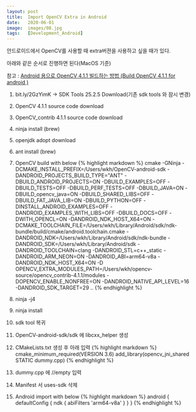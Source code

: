 ```yaml
---
layout: post
title:  Import OpenCV Extra in Android
date:   2020-06-01
image:  images/08.jpg
tags:   [Development_Android]
---
```


안드로이드에서 OpenCV를 사용할 때 extra버젼을 사용하고 싶을 때가 있다.

아래와 같은 순서로 진행하면 된다(MacOS 기준)

참고 : [Android 용으로 OpenCV 4.1.1 빌드하는 방법 (Build OpenCV 4.1.1 for android )](https://webnautes.tistory.com/1268) 

1. bit.ly/2GzYimK -> SDK Tools 25.2.5 Download(기존 sdk tools 와 잠시 변경)

2. OpenCV 4.1.1 source code download

3. OpenCV_contrib 4.1.1 source code download

4. ninja install (brew)

5. openjdk adopt download

6. ant install (brew)

7. OpenCV build with below
{% highlight markdown %}
cmake -GNinja -DCMAKE_INSTALL_PREFIX=/Users/wkh/OpenCV-android-sdk -DANDROID_PROJECTS_BUILD_TYPE="ANT" -DBUILD_ANDROID_PROJECTS=ON -DBUILD_EXAMPLES=OFF  -DBUILD_TESTS=OFF -DBUILD_PERF_TESTS=OFF -DBUILD_JAVA=ON -DBUILD_opencv_java=ON -DBUILD_SHARED_LIBS=OFF -DBUILD_FAT_JAVA_LIB=ON -DBUILD_PYTHON=OFF -DINSTALL_ANDROID_EXAMPLES=OFF -DANDROID_EXAMPLES_WITH_LIBS=OFF -DBUILD_DOCS=OFF -DWITH_OPENCL=ON -DANDROID_NDK_HOST_X64=ON -DCMAKE_TOOLCHAIN_FILE=/Users/wkh/Library/Android/sdk/ndk-bundle/build/cmake/android.toolchain.cmake -DANDROID_NDK=/Users/wkh/Library/Android/sdk/ndk-bundle -DANDROID_SDK=/Users/wkh/Library/Android/sdk -DANDROID_TOOLCHAIN=clang -DANDROID_STL=c++_static -DANDROID_ARM_NEON=ON -DANDROID_ABI=arm64-v8a -DANDROID_NDK_HOST_X64=ON -D OPENCV_EXTRA_MODULES_PATH=/Users/wkh/opencv-source/opencv_contrib-4.1.1/modules -DOPENCV_ENABLE_NONFREE=ON -DANDROID_NATIVE_API_LEVEL=16 -DANDROID_SDK_TARGET=29 ..
{% endhighlight %}

8. ninja -j4

9. ninja install

10. sdk tool 복귀

11. OpenCV-android-sdk/sdk 에 libcxx_helper 생성

12. CMakeLists.txt 생성 후 아래 입력
{% highlight markdown %}
cmake_minimum_required(VERSION 3.6)
add_library(opencv_jni_shared STATIC dummy.cpp)
{% endhighlight %}

13. dummy.cpp 에 //empty 입력

14. Manifest 서 uses-sdk 삭제

15. Android import with below
{% highlight markdown %}
android {
    defaultConfig {
        ndk {
            abiFilters 'arm64-v8a'
        }
    }
}
{% endhighlight %}
